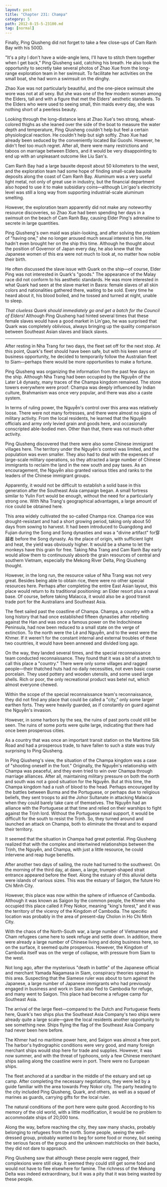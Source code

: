```yaml
---
layout: post
title: "Chapter 231: Champa"
category: 5
path: 2012-8-15-5-23100.md
tag: [normal]
---
```


Finally, Ping Qiusheng did not forget to take a few close-ups of Cam Ranh Bay with his 500D.

"It's a pity I don't have a wide-angle lens, I'll have to stitch them together when I get back," Ping Qiusheng said, catching his breath. He also took the opportunity to secretly take several photos of Zhao Xue from the long-range exploration team in her swimsuit. To facilitate her activities on the small boat, she had worn a swimsuit on the dinghy.

Zhao Xue was not particularly beautiful, and the one-piece swimsuit she wore was not at all sexy. But she was one of the few modern women among the Elders, tall and with a figure that met the Elders' aesthetic standards. To the Elders who were used to seeing small, thin maids every day, she was nothing short of a peerless beauty.

Looking through the long-distance lens at Zhao Xue's two strong, wheat-colored thighs as she leaned over the side of the boat to measure the water depth and temperature, Ping Qiusheng couldn't help but feel a certain physiological reaction. He couldn't help but sigh softly. Zhao Xue had already been seduced by the conveniently located Bai Guoshi. However, he didn't feel too much regret. After all, there were many restrictions and taboos on marriage between Elders, and it would be very disappointing to end up with an unpleasant outcome like Liu San's.

Cam Ranh Bay had a large bauxite deposit about 50 kilometers to the west, and the exploration team had some hope of finding small-scale bauxite deposits along the coast of Cam Ranh Bay. Aluminum was a very useful light metal, not only of great use in industry, but the financial department also hoped to use it to make subsidiary coins—although Lin'gao's electricity level was still a long way from supporting industrial-scale aluminum smelting.

However, the exploration team apparently did not make any noteworthy resource discoveries, so Zhao Xue had been spending her days in a swimsuit on the beach of Cam Ranh Bay, causing Elder Ping's adrenaline to secrete in large quantities.

Ping Qiusheng's own maid was plain-looking, and after solving the problem of "having one," she no longer aroused much sexual interest in him. He hadn't even brought her on the ship this time. Although he thought about the position of Governor of Japan every day, he also knew that the Japanese women of this era were not much to look at, no matter how noble their birth.

He often discussed the slave issue with Quark on the ship—of course, Elder Ping was not interested in Quark's "goods." The appearance of the Malay race did not conform to his aesthetic standards. He was more interested in what Quark had seen at the slave market in Basra: female slaves of all skin colors and nationalities gathered there, waiting to be sold. Every time he heard about it, his blood boiled, and he tossed and turned at night, unable to sleep.

*That clueless Quark should immediately go and get a batch for the Council of Elders!* Although Ping Qiusheng had hinted several times that these female slaves would have a good market in Lin'gao, he was surprised that Quark was completely oblivious, always bringing up the quality comparison between Southeast Asian slaves and black slaves.

---

After resting in Nha Trang for two days, the fleet set off for the next stop. At this point, Quark's fleet should have been safe, but with his keen sense of business opportunity, he decided to temporarily follow the Australian fleet to Siam—perhaps there would be more opportunities to make a fortune.

Ping Qiusheng was organizing the information from the past few days on the ship. Although Nha Trang had been occupied by the Nguyễn of the Later Lê dynasty, many traces of the Champa kingdom remained. The stone towers everywhere were proof: Champa was deeply influenced by Indian culture, Brahmanism was once very popular, and there was also a caste system.

In terms of ruling power, the Nguyễn's control over this area was relatively loose. There were not many fortresses, and there were almost no signs of military activity. From the local residents, he learned that the Nguyễn officials and army only levied grain and goods here, and occasionally conscripted able-bodied men. Other than that, there was not much other activity.

Ping Qiusheng discovered that there were also some Chinese immigrant villages here. The territory under the Nguyễn's control was limited, and the population was even smaller. They also had to deal with the expenses of large-scale military operations, so they attracted a large number of Chinese immigrants to reclaim the land in the new south and pay taxes. As an encouragement, the Nguyễn also granted various titles and ranks to the leaders of the Chinese immigrant groups.

Apparently, it would not be difficult to establish a solid base in this generation after the Southeast Asia campaign began. A small fortress similar to Yulin Fort would be enough, without the need for a particularly strong one. With Nha Trang's geographical advantages, a large amount of rice could be obtained here.

This area widely cultivated the so-called Champa rice. Champa rice was drought-resistant and had a short growing period, taking only about 50 days from sowing to harvest. It had been introduced to Guangdong and Fujian during the Song and Song dynasties and was a "divine artifact" for穿越者 before the Song dynasty. As the place of origin, with sufficient light and heat, the yield was obviously higher. It would be a shame to let the monkeys have this grain for free. Taking Nha Trang and Cam Ranh Bay early would allow them to continuously absorb the grain resources of central and southern Vietnam, especially the Mekong River Delta, Ping Qiusheng thought.

However, in the long run, the resource value of Nha Trang was not very great. Besides being able to obtain rice, there were no other special resources here. Perhaps after completing the entire East Asian layout, this place would return to its traditional positioning: an Elder resort plus a naval base. Of course, before taking Malacca, it would also be a good transit trade port for the Australians and Southeast Asia.

The fleet sailed past the coastline of Champa. Champa, a country with a long history that had once established fifteen dynasties after rebelling against the Han and was once a famous power on the Indochinese Peninsula, had now been reduced to a small state on the verge of extinction. To the north were the Lê and Nguyễn, and to the west were the Khmer. If it weren't for the constant internal and external troubles of these two countries, it would have been annexed and divided long ago.

On the way, they landed several times, and the special reconnaissance team conducted reconnaissance. They found that it was a bit of a stretch to call this place a "country." There were only some villages and ragged people—their thatched huts had no daily necessities, not even basic coarse porcelain. They used pottery and wooden utensils, and some used large shells. Rich or poor, the only recreational product was betel nut, which almost everyone chewed.

Within the scope of the special reconnaissance team's reconnaissance, they did not find any place that could be called a "city," only some larger earthen forts. They were heavily guarded, as if constantly on guard against the Nguyễn's invasion.

However, in some harbors by the sea, the ruins of past ports could still be seen. The ruins of some ports were quite large, indicating that there had once been prosperous cities.

As a country that was once an important transit station on the Maritime Silk Road and had a prosperous trade, to have fallen to such a state was truly surprising to Ping Qiusheng.

In Ping Qiusheng's view, the situation of the Champa kingdom was a case of "shooting oneself in the foot." Originally, the Nguyễn's relationship with Champa was peaceful, and they even tried to win over Champa through marriage alliances. After all, maintaining military pressure on both the north and south was not a good situation for the Nguyễn. But at this time, the Champa kingdom had a rush of blood to the head. Perhaps encouraged by the battles between Burma and the Portuguese, or perhaps due to religious beliefs, they sent troops to aid the Johor Sultanate in attacking Malacca when they could barely take care of themselves. The Nguyễn had an alliance with the Portuguese at that time and relied on their warships to fight against the Trịnh lord. Without the Portuguese naval support, it would be difficult for the south to resist the Trịnh. So, they turned around and launched an attack on Champa, both to eliminate the threat and to expand their territory.

It seemed that the situation in Champa had great potential. Ping Qiusheng realized that with the complex and intertwined relationships between the Trịnh, the Nguyễn, and Champa, with just a little resource, he could intervene and reap huge benefits.

After another two days of sailing, the route had turned to the southwest. On the morning of the third day, at dawn, a large, trumpet-shaped strait entrance appeared before the fleet. Along the estuary of this alluvial delta were islands of various sizes. This was the estuary of Saigon, the future Ho Chi Minh City.

However, this place was now within the sphere of influence of Cambodia. Although it was known as Saigon by the common people, the Khmer who occupied this place called it Prey Nokor, meaning "king's forest," and it was the territory of the viceroy of the Kingdom of Cambodia. The specific location was probably in the area of present-day Cholon in Ho Chi Minh City.

With the chaos of the North-South war, a large number of Vietnamese and Cham refugees came here to seek refuge and settle down. In addition, there were already a large number of Chinese living and doing business here, so on the surface, it seemed quite prosperous. However, the Kingdom of Cambodia itself was on the verge of collapse, with pressure from Siam to the west.

Not long ago, after the mysterious "death in battle" of the Japanese official and merchant Yamada Nagamasa in Siam, conspiracy theories spread in this area. Suspecting that the Siamese ruler was about to turn against the Japanese, a large number of Japanese immigrants who had previously engaged in business and work in Siam also fled to Cambodia for refuge, and many went to Saigon. This place had become a refugee camp for Southeast Asia.

The arrival of the large fleet—compared to the Dutch and Portuguese fleets here, Quark's two ships plus the Southeast Asia Company's two ships were already quite a large scale—gave the local residents another opportunity to see something new. Ships flying the flag of the Southeast Asia Company had never been here before.

The Khmer had no maritime power here, and Saigon was almost a free port. The harbor's hydrographic conditions were very good, and many foreign merchant ships would stop here for trade and supplies. However, it was now summer, and with the threat of typhoons, only a few Chinese merchant ships sailing along the coastline were in port. There were no European ships.

The fleet anchored at a sandbar in the middle of the estuary and set up camp. After completing the necessary negotiations, they were led by a guide familiar with the area towards Prey Nokor city. The party heading to the city included Ping Qiusheng, Quark, and others, as well as a squad of marines as guards, carrying gifts for the local ruler.

The natural conditions of the port here were quite good. According to his memory of the old world, with a little modification, it would be no problem to accommodate ships of 20,000 tons.

Along the way, before reaching the city, they saw many shacks, probably belonging to refugees from the north. Some people, seeing the well-dressed group, probably wanted to beg for some food or money, but seeing the serious faces of the group and the unknown matchlocks on their backs, they did not dare to approach.

Ping Qiusheng saw that although these people were ragged, their complexions were still okay. It seemed they could still get some food and would not have to flee elsewhere for famine. The richness of the Mekong Delta was indeed extraordinary, but it was a pity that it was being wasted by these people.